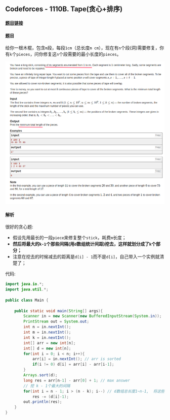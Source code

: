 ## Codeforces - 1110B. Tape(贪心+排序)
#### [题目链接](https://codeforces.com/problemset/problem/1110/B)
#### 题目

给你一根木棍，包含`m`段，每段`1cm`（总长度`m cm`），现在有`n`个段(洞)需要修复，你有`k`个`pieces`，问你修复这`n`个段需要的最小长度的`pieces`。

![](images/1110B_t.png)

#### 解析

很好的贪心题: 

* 假设先用最长的一段`piece`来修复整个`stick`，耗费`m`长度；
* **然后将最大的`k-1`个那些间隔(用`d`数组统计间距)挖去，这样就划分成了`k`个部分；**
* 注意在挖去的时候减去的距离是`d[i] - 1`而不是`d[i]`，自己带入一个实例就清楚了；

代码:


```java
import java.io.*;
import java.util.*;

public class Main {

    public static void main(String[] args){
        Scanner in = new Scanner(new BufferedInputStream(System.in));
        PrintStream out = System.out;
        int n = in.nextInt();
        int m = in.nextInt();
        int k = in.nextInt();
        int[] arr = new int[n];
        int[] d = new int[n];
        for(int i = 0; i < n; i++){
            arr[i] = in.nextInt(); // arr is sorted 
            if(i != 0) d[i] = arr[i] - arr[i-1];
        }
        Arrays.sort(d);
        long res = arr[n-1] - arr[0] + 1; // max answer
        // 挖 k - 1个最大的间隔
        for(int i = n - 1; i > (n - k); i--) // d数组总长度1~n-1,  将这些划分成k个，所以减去最大的k-1段
            res -= (d[i]-1);
        out.println(res);
    }
}
```

